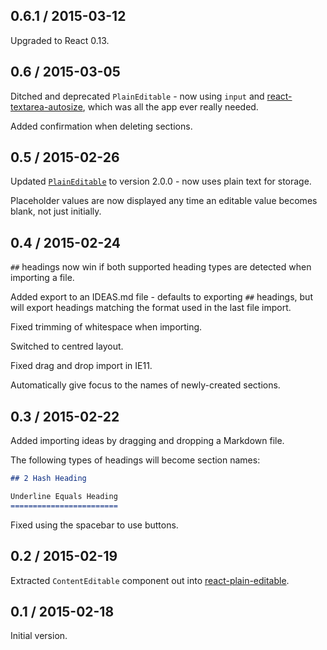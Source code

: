 ## 0.6.1 / 2015-03-12

Upgraded to React 0.13.

## 0.6 / 2015-03-05

Ditched and deprecated `PlainEditable` - now using `input` and
[react-textarea-autosize](https://github.com/andreypopp/react-textarea-autosize),
which was all the app ever really needed.

Added confirmation when deleting sections.

## 0.5 / 2015-02-26

Updated [`PlainEditable`](https://github.com/insin/react-plain-editable) to
version 2.0.0 - now uses plain text for storage.

Placeholder values are now displayed any time an editable value becomes blank,
not just initially.

## 0.4 / 2015-02-24

`##` headings now win if both supported heading types are detected when
importing a file.

Added export to an IDEAS.md file - defaults to exporting `##` headings, but will
export headings matching the format used in the last file import.

Fixed trimming of whitespace when importing.

Switched to centred layout.

Fixed drag and drop import in IE11.

Automatically give focus to the names of newly-created sections.

## 0.3 / 2015-02-22

Added importing ideas by dragging and dropping a Markdown file.

The following types of headings will become section names:

```markdown
## 2 Hash Heading

Underline Equals Heading
========================
```

Fixed using the spacebar to use buttons.

## 0.2 / 2015-02-19

Extracted `ContentEditable` component out into [react-plain-editable](https://github.com/insin/react-plain-editable).

## 0.1 / 2015-02-18

Initial version.
